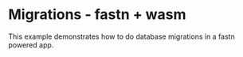 # Migrations - fastn + wasm

This example demonstrates how to do database migrations in a fastn powered app.
